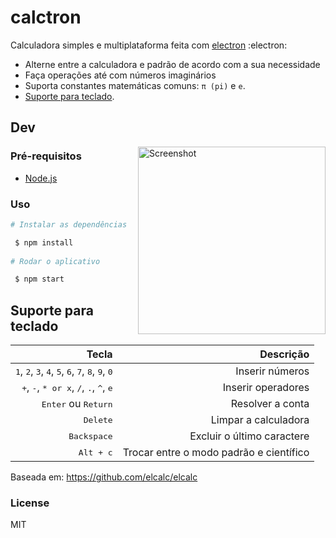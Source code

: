 # calctron

Calculadora simples e multiplataforma feita com [electron](https://www.electronjs.org/) :electron:

* Alterne entre a calculadora e padrão de acordo com a sua necessidade
* Faça operações até com números imaginários
* Suporta constantes matemáticas comuns: `π (pi)` e `e`.
* [Suporte para teclado](#suporte-para-teclado).

## Dev

<img src="https://user-images.githubusercontent.com/60127788/181936105-0d64ab4f-642a-4911-b37e-1857027f80f1.png" alt="Screenshot" align="right" width="300"></a>

### Pré-requisitos
* [Node.js](https://nodejs.org/en/)

### Uso
``` bash
# Instalar as dependências

 $ npm install
 
# Rodar o aplicativo

 $ npm start
```

## Suporte para teclado

| Tecla | Descrição |
| ------:| -----------:|
| <kbd>1</kbd>, <kbd>2</kbd>, <kbd>3</kbd>, <kbd>4</kbd>, <kbd>5</kbd>, <kbd>6</kbd>, <kbd>7</kbd>, <kbd>8</kbd>, <kbd>9</kbd>, <kbd>0</kbd> | Inserir números |
| <kbd>+</kbd>, <kbd>-</kbd>, <kbd>* or x</kbd>, <kbd>/</kbd>, <kbd>.</kbd>, <kbd>^</kbd>, <kbd>e</kbd>  | Inserir operadores |
| <kbd>Enter</kbd> ou <kbd>Return</kbd> | Resolver a conta |
| <kbd>Delete</kbd> | Limpar a calculadora |
| <kbd>Backspace</kbd> | Excluir o último caractere | 
| <kbd>Alt + c</kbd> | Trocar entre o modo padrão e científico | 

Baseada em: https://github.com/elcalc/elcalc

### License

MIT
